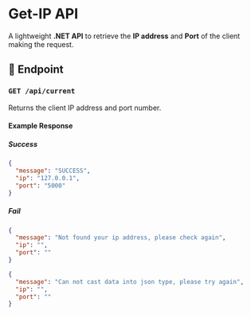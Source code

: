 # Get-IP API

A lightweight **.NET API** to retrieve the **IP address** and **Port** of the client making the request.

## 🚀 Endpoint

### `GET /api/current`

Returns the client IP address and port number.

#### Example Response
##### Success
```json
{
  "message": "SUCCESS",
  "ip": "127.0.0.1",
  "port": "5000"
}
```
##### Fail
```json
{
  "message": "Not found your ip address, please check again",
  "ip": "",
  "port": ""
}
```
```json
{
  "message": "Can not cast data into json type, please try again",
  "ip": "",
  "port": ""
}
```
